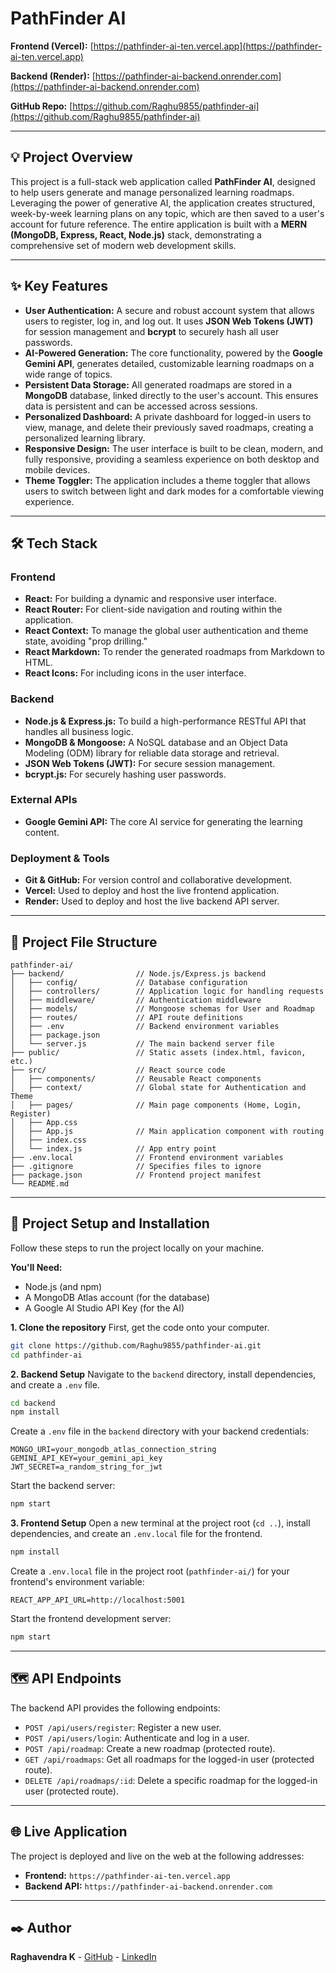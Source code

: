 # PathFinder AI

**Frontend (Vercel):** [https://pathfinder-ai-ten.vercel.app](https://pathfinder-ai-ten.vercel.app)

**Backend (Render):** [https://pathfinder-ai-backend.onrender.com](https://pathfinder-ai-backend.onrender.com)

**GitHub Repo:** [https://github.com/Raghu9855/pathfinder-ai](https://github.com/Raghu9855/pathfinder-ai)

-----

## 💡 Project Overview

This project is a full-stack web application called **PathFinder AI**, designed to help users generate and manage personalized learning roadmaps. Leveraging the power of generative AI, the application creates structured, week-by-week learning plans on any topic, which are then saved to a user's account for future reference. The entire application is built with a **MERN (MongoDB, Express, React, Node.js)** stack, demonstrating a comprehensive set of modern web development skills.

-----

## ✨ Key Features

  * **User Authentication:** A secure and robust account system that allows users to register, log in, and log out. It uses **JSON Web Tokens (JWT)** for session management and **bcrypt** to securely hash all user passwords.
  * **AI-Powered Generation:** The core functionality, powered by the **Google Gemini API**, generates detailed, customizable learning roadmaps on a wide range of topics.
  * **Persistent Data Storage:** All generated roadmaps are stored in a **MongoDB** database, linked directly to the user's account. This ensures data is persistent and can be accessed across sessions.
  * **Personalized Dashboard:** A private dashboard for logged-in users to view, manage, and delete their previously saved roadmaps, creating a personalized learning library.
  * **Responsive Design:** The user interface is built to be clean, modern, and fully responsive, providing a seamless experience on both desktop and mobile devices.
  * **Theme Toggler:** The application includes a theme toggler that allows users to switch between light and dark modes for a comfortable viewing experience.

-----

## 🛠️ Tech Stack

### Frontend

  * **React:** For building a dynamic and responsive user interface.
  * **React Router:** For client-side navigation and routing within the application.
  * **React Context:** To manage the global user authentication and theme state, avoiding "prop drilling."
  * **React Markdown:** To render the generated roadmaps from Markdown to HTML.
  * **React Icons:** For including icons in the user interface.

### Backend

  * **Node.js & Express.js:** To build a high-performance RESTful API that handles all business logic.
  * **MongoDB & Mongoose:** A NoSQL database and an Object Data Modeling (ODM) library for reliable data storage and retrieval.
  * **JSON Web Tokens (JWT):** For secure session management.
  * **bcrypt.js:** For securely hashing user passwords.

### External APIs

  * **Google Gemini API:** The core AI service for generating the learning content.

### Deployment & Tools

  * **Git & GitHub:** For version control and collaborative development.
  * **Vercel:** Used to deploy and host the live frontend application.
  * **Render:** Used to deploy and host the live backend API server.

-----

## 📂 Project File Structure

```
pathfinder-ai/
├── backend/                // Node.js/Express.js backend
│   ├── config/             // Database configuration
│   ├── controllers/        // Application logic for handling requests
│   ├── middleware/         // Authentication middleware
│   ├── models/             // Mongoose schemas for User and Roadmap
│   ├── routes/             // API route definitions
│   ├── .env                // Backend environment variables
│   ├── package.json
│   └── server.js           // The main backend server file
├── public/                 // Static assets (index.html, favicon, etc.)
├── src/                    // React source code
│   ├── components/         // Reusable React components
│   ├── context/            // Global state for Authentication and Theme
│   ├── pages/              // Main page components (Home, Login, Register)
│   ├── App.css
│   ├── App.js              // Main application component with routing
│   ├── index.css
│   └── index.js            // App entry point
├── .env.local              // Frontend environment variables
├── .gitignore              // Specifies files to ignore
├── package.json            // Frontend project manifest
└── README.md
```

-----

## 🚀 Project Setup and Installation

Follow these steps to run the project locally on your machine.

**You'll Need:**

  * Node.js (and npm)
  * A MongoDB Atlas account (for the database)
  * A Google AI Studio API Key (for the AI)

**1. Clone the repository**
First, get the code onto your computer.

```bash
git clone https://github.com/Raghu9855/pathfinder-ai.git
cd pathfinder-ai
```

**2. Backend Setup**
Navigate to the `backend` directory, install dependencies, and create a `.env` file.

```bash
cd backend
npm install
```

Create a `.env` file in the `backend` directory with your backend credentials:

```
MONGO_URI=your_mongodb_atlas_connection_string
GEMINI_API_KEY=your_gemini_api_key
JWT_SECRET=a_random_string_for_jwt
```

Start the backend server:

```bash
npm start
```

**3. Frontend Setup**
Open a new terminal at the project root (`cd ..`), install dependencies, and create an `.env.local` file for the frontend.

```bash
npm install
```

Create a `.env.local` file in the project root (`pathfinder-ai/`) for your frontend's environment variable:

```
REACT_APP_API_URL=http://localhost:5001
```

Start the frontend development server:

```bash
npm start
```

-----

## 🗺️ API Endpoints

The backend API provides the following endpoints:

  * `POST /api/users/register`: Register a new user.
  * `POST /api/users/login`: Authenticate and log in a user.
  * `POST /api/roadmap`: Create a new roadmap (protected route).
  * `GET /api/roadmaps`: Get all roadmaps for the logged-in user (protected route).
  * `DELETE /api/roadmaps/:id`: Delete a specific roadmap for the logged-in user (protected route).

-----

## 🌐 Live Application

The project is deployed and live on the web at the following addresses:

  * **Frontend:** `https://pathfinder-ai-ten.vercel.app`
  * **Backend API:** `https://pathfinder-ai-backend.onrender.com`

-----

## ✒️ Author

**Raghavendra K** - [GitHub]([https://www.google.com/search?q=https://github.com/Raghu9855](https://github.com/Raghu9855)) - [LinkedIn](www.linkedin.com/in/raghk)

